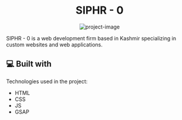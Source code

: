 <h1 align="center" id="title">SIPHR - 0</h1>

<p align="center"><img src="https://socialify.git.ci/verhaxity/siphr/image?font=Source%20Code%20Pro&amp;name=1&amp;pattern=Solid&amp;theme=Dark" alt="project-image"></p>

<p id="description">SIPHR - 0 is a web development firm based in Kashmir specializing in custom websites and web applications.</p>

  
  
<h2>💻 Built with</h2>

Technologies used in the project:

*   HTML
*   CSS
*   JS
*   GSAP
